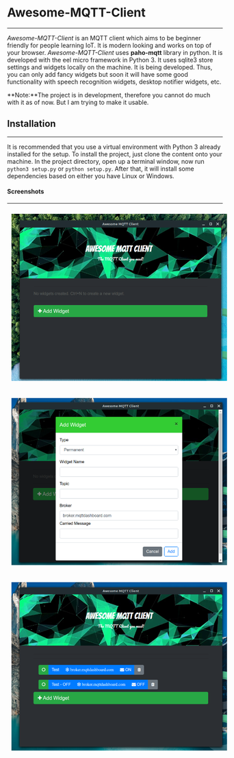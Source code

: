 # Awesome-MQTT-Client
---
_Awesome-MQTT-Client_ is an MQTT client which aims to be beginner friendly for people learning IoT.
It is modern looking and works on top of your browser. _Awesome-MQTT-Client_ uses **paho-mqtt** library in python.
It is developed with the eel micro framework in Python 3. It uses sqlite3 store settings and widgets locally on the machine.
It is being developed. Thus, you can only add fancy widgets but soon it will have some good functionality with speech recognition widgets,
desktop notifier widgets, etc.

**Note:**The project is in development, therefore you cannot do much with it as of now. But I am trying to make it usable.

## Installation
---
It is recommended that you use a virtual environment with Python 3 already installed for the setup.
To install the project, just clone the content onto your machine.
In the project directory, open up a terminal window, now run `python3 setup.py` or `python setup.py`.
After that, it will install some dependencies based on either you have Linux or Windows.

#### Screenshots
---
<img src="screenshots/shot-1.png"
     alt="screen shot 1"
     width="800px"
     style="float: left; margin: 10px 30px 30px 10px;" />
<img src="screenshots/shot-2.png"
     alt="screenshot 2"
     width="800px"
     style="float: left; margin: 10px 30px 30px 10px;" />
<img src="screenshots/shot-3.png"
     alt="screenshot 3"
     width="800px"
     style="float: left; margin: 10px 30px 30px 10px;" />
